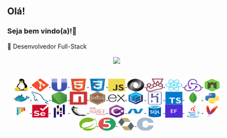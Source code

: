 ## Olá! 
### Seja bem vindo(a)!👋

🔭 Desenvolvedor Full-Stack </br>

<div align="center">

  <a href="https://github.com/p4n1k0">
  <img align="center" height="180em"  align="center" src="https://github-readme-stats.vercel.app/api/top-langs/?username=p4n1k0&layout=compact&langs_count=20&theme=react" />
  
</div>
 <br>
<div  align="center"> 
  <div style="display: inline_block"><br>
  <img align="center" alt="Linux" height="30" width="40" src="https://raw.githubusercontent.com/devicons/devicon/master/icons/linux/linux-original.svg">
  <img align="center" alt="Git" height="30" width="40" src="https://raw.githubusercontent.com/devicons/devicon/master/icons/git/git-original.svg">  
  <img align="center" alt="Unix" height="30" width="40" src="https://raw.githubusercontent.com/devicons/devicon/master/icons/unix/unix-original.svg">
  <img align="center" alt="HTML" height="30" width="40" src="https://raw.githubusercontent.com/devicons/devicon/master/icons/html5/html5-original.svg">
  <img align="center" alt="CSS" height="30" width="40" src="https://raw.githubusercontent.com/devicons/devicon/master/icons/css3/css3-original.svg">
  <img align="center" alt="JavaScript" height="30" width="40" src="https://raw.githubusercontent.com/devicons/devicon/master/icons/javascript/javascript-original.svg">
  <img align="center" alt="JSON" height="30" width="40" src="https://raw.githubusercontent.com/devicons/devicon/master/icons/json/json-original.svg">
  <img align="center" alt="Jest" height="30" width="40" src="https://github.com/devicons/devicon/blob/master/icons/jest/jest-plain.svg">
  <img align="center" alt="React" height="30" width="40" src="https://raw.githubusercontent.com/devicons/devicon/master/icons/react/react-original.svg">
  <img align="center" alt="Redux" height="30" width="40" src="https://raw.githubusercontent.com/devicons/devicon/master/icons/redux/redux-original.svg">
  <img align="center" alt="Nodemon" height="30" width="40" src="https://github.com/devicons/devicon/blob/master/icons/nodemon/nodemon-original.svg">
  <img align="center" alt="Docker" height="30" width="40" src="https://raw.githubusercontent.com/devicons/devicon/master/icons/docker/docker-original.svg">
  <img align="center" alt="MySQL" height="30" width="40" src="https://raw.githubusercontent.com/devicons/devicon/master/icons/mysql/mysql-original.svg">
  <img align="center" alt="Node" height="30" width="40" src="https://raw.githubusercontent.com/devicons/devicon/master/icons/nodejs/nodejs-original.svg">
  <img align="center" alt="NPM" height="30" width="40" src="https://github.com/devicons/devicon/blob/master/icons/npm/npm-original.svg">
  <img align="center" alt="Mocha" height="30" width="40" src="https://github.com/devicons/devicon/blob/master/icons/mocha/mocha-original.svg">
  <img align="center" alt="Express" height="30" width="40" src="https://raw.githubusercontent.com/devicons/devicon/master/icons/express/express-original.svg">
  <img align="center" alt="Sequelize" height="30" width="40" src="https://raw.githubusercontent.com/devicons/devicon/master/icons/sequelize/sequelize-original.svg">
  <img align="center" alt="Heroku" height="30" width="40" src="https://raw.githubusercontent.com/devicons/devicon/master/icons/heroku/heroku-original.svg">
  <img align="center" alt="TypeScript" height="30" width="40" src="https://raw.githubusercontent.com/devicons/devicon/master/icons/typescript/typescript-original.svg">  
  <img align="center" alt="MongoDB" height="30" width="40" src="https://github.com/devicons/devicon/blob/master/icons/mongodb/mongodb-original.svg"> 
  <img align="center" alt="Python" height="30" width="40" src="https://github.com/devicons/devicon/blob/master/icons/python/python-original.svg">
  <img align="center" alt="Pytest" height="30" width="40" src="https://github.com/devicons/devicon/blob/master/icons/pytest/pytest-original.svg">
  <img align="center" alt="Selenium" height="30" width="40" src="https://github.com/devicons/devicon/blob/master/icons/selenium/selenium-original.svg">
  <img align="center" alt="Pandas" height="30" width="40" src="https://github.com/devicons/devicon/blob/master/icons/pandas/pandas-original.svg">
  <img align="center" alt="Flask" height="30" width="40" src="https://github.com/devicons/devicon/blob/master/icons/flask/flask-original.svg">
  <img align="center" alt="DjangoRest" height="30" width="40" src="https://github.com/devicons/devicon/blob/master/icons/djangorest/djangorest-plain.svg">
  <img align="center" alt="Csharp" height="30" width="40" src="https://github.com/devicons/devicon/blob/master/icons/csharp/csharp-original.svg">
  <img align="center" alt="Dot-Net" height="30" width="40" src="https://github.com/devicons/devicon/blob/master/icons/dot-net/dot-net-original.svg">
  <img align="center" alt="Azure-Database" height="30" width="40" src="https://github.com/devicons/devicon/blob/master/icons/azuresqldatabase/azuresqldatabase-original.svg">
  <img align="center" alt="Entity-Framework" height="30" width="40" src="https://github.com/devicons/devicon/blob/master/icons/entityframeworkcore/entityframeworkcore-original.svg">
  <img align="center" alt="Java" height="30" width="40" src="https://github.com/devicons/devicon/blob/master/icons/java/java-original.svg">
  <img align="center" alt="Maven" height="30" width="40" src="https://github.com/devicons/devicon/blob/master/icons/maven/maven-original.svg">
  <img align="center" alt="Spring" height="30" width="40" src="https://github.com/devicons/devicon/blob/master/icons/spring/spring-original.svg"> 
  <img align="center" alt="Junit" height="30" width="40" src="https://github.com/devicons/devicon/blob/master/icons/junit/junit-original.svg"> 
  <img align="center" alt="Hibernate" height="30" width="40" src="https://github.com/devicons/devicon/blob/master/icons/hibernate/hibernate-original.svg">
  <img align="center" alt="C" height="30" width="40" src="https://github.com/devicons/devicon/blob/master/icons/c/c-original.svg"> 
</div>

   
 
</div>
